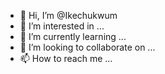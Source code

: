 - 👋 Hi, I’m @Ikechukwum
- 👀 I’m interested in ...
- 🌱 I’m currently learning ...
- 💞️ I’m looking to collaborate on ...
- 📫 How to reach me ...

<!---
Ikechukwum/Ikechukwum is a ✨ special ✨ repository because its `README.md` (this file) appears on your GitHub profile.
You can click the Preview link to take a look at your changes.
--->
